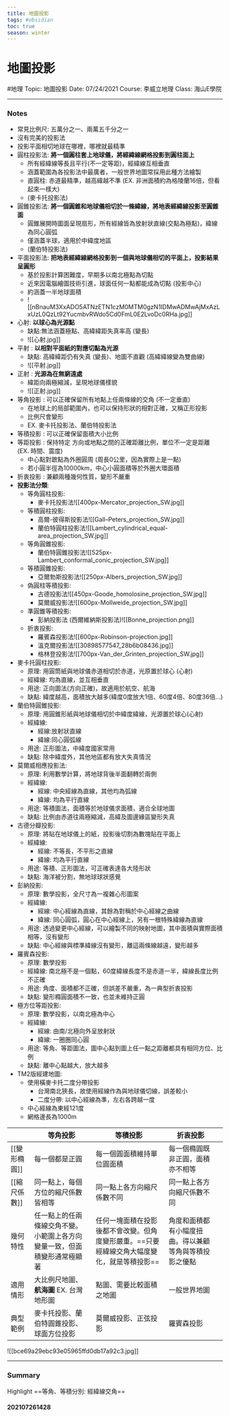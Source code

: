```yaml
---
title: 地圖投影
tags: #obsidian 
toc: true
season: winter
---
```

# 地圖投影
#地理
Topic:  地圖投影
Date: 07/24/2021
Course: 李威立地理 
Class: 海山E學院

---
### Notes
- 常見比例尺: 五萬分之一、兩萬五千分之一
- 沒有完美的投影法
- 投影平面相切地球在哪裡，哪裡就最精準
- 圓柱投影法: **將一個圓柱套上地球儀，將經緯線網格投影到圓柱面上**
	- 所有經緯線等長且平行(不一定等距)，經緯線互相垂直
	- 涵蓋範圍為各投影法中最廣者，一般世界地圖常採用此種方法繪製
	- 直圓柱: 赤道最精準，越高緯越不準 (EX. 非洲面積約為格陵蘭16倍，但看起來一樣大)
	-   (麥卡托投影法)
- 圓錐投影法: **將一個圓錐和地球儀相切於一條緯線，將地表經緯線投影至圓錐面**
	- 圓錐展開時圖面呈現扇形，所有經線皆為放射狀直線(交點為極點)，緯線為同心圓弧
	- 僅涵蓋半球，適用於中緯度地區
	- (蘭伯特投影法)
- 平面投影法: **把地表經緯線網格投影到一個與地球儀相切的平面上，投影結果呈圓形**
	- 基於投影計算困難度，早期多以南北極點為切點
	- 近來因電腦繪圖技術引進，球面任何一點都能成為切點 (投影中心)
	- 約涵蓋一半地球面積
	- ![[nBnauM3XxADO5ATNzETN1czM0MTM0gzN1IDMwADMwAjMxAzLxUzL0QzLt92YucmbvRWdo5Cd0FmL0E2LvoDc0RHa.jpg]]
- 心射: **以球心為光源點**
	- 缺點:無法涵蓋極點、高緯緯距失真率高 (變長)
	- ![[心射.jpg]]
- 平射 : **以相對平面紙的對應切點為光源**
	- 缺點: 高緯緯距仍有失真 (變長)、地圖不直觀 (高緯緯線變為雙曲線)
	- ![[平射.jpg]]
- 正射 : **光源為在無窮遠處**
	- 緯距向兩極縮減，呈現地球儀樣貌
	- ![[正射.jpg]]
- 等角投影 : 可以正確保留所有地點上任兩條線的交角 (不一定垂直)
	- 在地球上的局部範圍內，也可以保持形狀的相對正確，又稱正形投影
	- 比例尺會變形 
	- EX. 麥卡托投影法、蘭伯特投影法
- 等積投影 : 可以正確保留面積大小比例
- 等距投影 : 保持特定 方向或地點之間的正確距離比例，單位不一定是距離 (EX. 時間、震度)
	- 中心點對蹠點為外圈圓周 (周長0公里，因為實際上是一點)
	- 若小圓半徑為10000km，中心小圓面積等於外圈大環面積
- 折衷投影 : 兼顧兩種幾何性質，變形不嚴重
- **投影法分類**: 
	- 等角圓柱投影: 
		- 麥卡托投影法![[400px-Mercator_projection_SW.jpg]]
	- 等積圓柱投影:
		- 高爾-彼得斯投影法![[Gall–Peters_projection_SW.jpg]]
		- 蘭伯特圓柱投影法![[Lambert_cylindrical_equal-area_projection_SW.jpg]]
	- 等角圓錐投影: 
		- 蘭伯特圓錐投影法![[525px-Lambert_conformal_conic_projection_SW.jpg]]
	- 等積圓錐投影: 
		- 亞爾勃斯投影法![[250px-Albers_projection_SW.jpg]]
	- 偽圓柱等積投影: 
		- 古德投影法![[450px-Goode_homolosine_projection_SW.jpg]]
		- 莫爾威投影法![[600px-Mollweide_projection_SW.jpg]]
	- 準圓錐等積投影:
		-  彭納投影法 (西爾維納斯投影法)![[Bonne_projection.png]]
	- 折衷投影: 
		- 羅賓森投影法![[600px-Robinson-projection.jpg]]
		- 溫克爾投影法![[30898577547_28b6b08436.jpg]]
		- 格林登投影法![[700px-Van_der_Grinten_projection_SW.jpg]]
- 麥卡托圓柱投影: 
	- 原理: 用圓筒紙與地球儀赤道相切於赤道，光原置於球心 (心射)
	- 經緯線: 均為直線，並互相垂直
	- 用途: 正向圖法(方向正確)，故適用於航空、航海
	- 缺點: 緯度越高，面積放大越多(緯度0度放大1倍、60度4倍、80度36倍...)
- 蘭伯特圓錐投影:
	- 原理: 用圓錐形紙與地球儀相切於中緯度緯線，光源置於球心(心射)
	- 經緯線: 
		- 經線:放射狀直線
		- 緯線:同心圓弧線
	- 用途: 正形圖法，中緯度國家常用
	- 缺點: 除中緯度外，其他地區都有放大失真情況
- 莫爾威相應投影法:
	- 原理: 利用數學計算，將地球背後半面翻轉於兩側
	- 經緯線:
		- 經線: 中央經線為直線，其他均為弧線
		- 緯線: 均為平行直線
	- 用途: 等積圖法，面積等於地球儀求面積，適合全球地圖
	- 缺點: 比例由赤道往兩極縮減，高緯及圖邊緣區變形失真
- 古德分瓣投影:
	- 原理: 將貼在地球儀上的紙，投影後切割為數塊貼在平面上
	- 經緯線: 
		- 經線: 不等長，不平形之直線
		- 緯線: 均為平行直線
	- 用途: 等積、正形圖法，可正確表達各大陸形狀
	- 缺點: 海洋被分割，無地球球狀感覺
- 彭納投影:
	- 原理: 數學投影，全尺寸為一複雜心形圖案
	- 經緯線:
		- 經線: 中心經線為直線，其餘為對稱於中心經線之曲線
		- 緯線: 同心圓弧，圓心在中心經線上，另有一根特殊緯線為直線
	- 用途: 透過變更中心經線，可以繪製不同的映射地圖，其中面積與實際面積相等，沒有變形
	- 缺點: 中心經線與標準緯線沒有變形，離這兩條線越遠，變形越多
- 羅賓森投影:
	- 原理: 數學投影
	- 經緯線: 南北極不是一個點，60度緯線長度不是赤道一半，緯線長度比例不正確 
	- 用途: 角度、面積都不正確，但誤差不嚴重，為一典型折衷投影
	- 缺點: 變形橢圓面積不一致，也並未維持正圓
- 極方位等距投影:
	- 原理: 數學投影，以南北極為中心
	- 經緯線: 
		- 經線: 由南/北極向外呈放射狀
		- 緯線: 一圈圈同心圓
	- 用途: 等角、等距圖法，圖中心點到圖上任一點之距離都具有相同方位、比例
	- 缺點: 離中心點越大，放大越多
- TM2版經建地圖:
	- 使用橫麥卡托二度分帶投影 
		- 台灣南北狹長，故使用經線作為與地球儀切線，誤差較小
		- 二度分帶: 以中心經線為準，左右各跨越一度
	- 中心經線為東經121度
	- 網格邊長為1000m

	



|              | 等角投影                                                                 | 等積投影                                                                                   | 折衷投影                                               |            |
| ------------ | ------------------------------------------------------------------------ | ------------------------------------------------------------------------------------------ | ------------------------------------------------------ | ---------- |
| [[變形橢圓]] | 每一個都是正圓                                                           | 每一個圓面積維持單位圓面積                                                                 | 每一個橢圓既非正圓，面積亦不相等                       |            |
| [[縮尺係數]] | 同一點上，每個方位的縮尺係數皆相等                                       | 同一點上各方向縮尺係數不同                                                                 | 同一點上各方向縮尺係數不同                             |            |
| 幾何特性     | 任一點上的任兩條線交角不變。小範圍上各方向變量一致，但面積變形通常極顯著 | 任何一塊面積在投影後都不會改變。但角度變形嚴重。==只要經緯線交角大幅度變化，就是等積投影== | 角度和面積都有小幅度扭曲。得以兼顧等角與等積投影之優點 |            |
| 適用情形     | 大比例尺地圖、**航海圖** EX. 台灣地形圖                                              | 點圖、需要比較面積之地圖                                                                   | 一般世界地圖                                           |            |
| 典型範例     | 麥卡托投影、蘭伯特圓錐投影、球面方位投影                                 | 莫爾威投影、正弦投影                                                                       |                                            羅賓森投影             | |
![[bce69a29ebc93e05965ffd0db17a92c3.jpg]]



---
### Summary
Highlight     ==等角、等積分別: 經緯線交角==

#### 202107261428